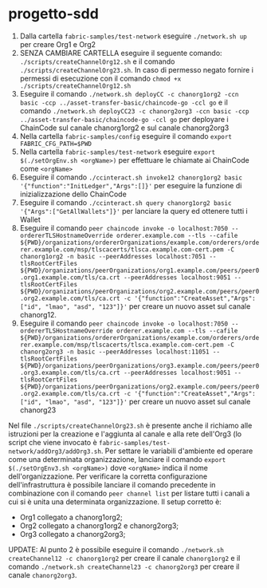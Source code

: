 # progetto-sdd
1. Dalla cartella `fabric-samples/test-network` eseguire `./network.sh up` per creare Org1 e Org2
2. SENZA CAMBIARE CARTELLA eseguire il seguente comando: `./scripts/createChannelOrg12.sh` e il comando `./scripts/createChannelOrg23.sh`. In caso di permesso negato fornire i permessi di esecuzione con il comando `chmod +x ./scripts/createChannelOrg12.sh`
3. Eseguire il comando `./network.sh deployCC -c chanorg1org2 -ccn basic -ccp ../asset-transfer-basic/chaincode-go -ccl go` e il comando `./network.sh deployCC23 -c chanorg2org3 -ccn basic -ccp ../asset-transfer-basic/chaincode-go -ccl go` per deployare i ChainCode sul canale chanorg1org2 e sul canale chanorg2org3
4. Nella cartella `fabric-samples/config` eseguire il comando `export FABRIC_CFG_PATH=$PWD`
5. Nella cartella `fabric-samples/test-network` eseguire `export $(./setOrgEnv.sh <orgName>)` per effettuare le chiamate ai ChainCode come `<orgName>`
6. Eseguire il comando `./ccinteract.sh invoke12 chanorg1org2 basic '{"function":"InitLedger","Args":[]}'` per eseguire la funzione di inizializzazione dello ChainCode
7. Eseguire il comando `./ccinteract.sh query chanorg1org2 basic '{"Args":["GetAllWallets"]}'` per lanciare la query ed ottenere tutti i Wallet
8. Eseguire il comando `peer chaincode invoke -o localhost:7050 --ordererTLSHostnameOverride orderer.example.com --tls --cafile ${PWD}/organizations/ordererOrganizations/example.com/orderers/orderer.example.com/msp/tlscacerts/tlsca.example.com-cert.pem -C chanorg1org2 -n basic --peerAddresses localhost:7051 --tlsRootCertFiles ${PWD}/organizations/peerOrganizations/org1.example.com/peers/peer0.org1.example.com/tls/ca.crt --peerAddresses localhost:9051 --tlsRootCertFiles ${PWD}/organizations/peerOrganizations/org2.example.com/peers/peer0.org2.example.com/tls/ca.crt -c '{"function":"CreateAsset","Args": ["id", "lmao", "asd", "123"]}'` per creare un nuovo asset sul canale chanorg12. 
10. Eseguire il comando `peer chaincode invoke -o localhost:7050 --ordererTLSHostnameOverride orderer.example.com --tls --cafile ${PWD}/organizations/ordererOrganizations/example.com/orderers/orderer.example.com/msp/tlscacerts/tlsca.example.com-cert.pem -C chanorg2org3 -n basic --peerAddresses localhost:11051 --tlsRootCertFiles ${PWD}/organizations/peerOrganizations/org3.example.com/peers/peer0.org3.example.com/tls/ca.crt --peerAddresses localhost:9051 --tlsRootCertFiles ${PWD}/organizations/peerOrganizations/org2.example.com/peers/peer0.org2.example.com/tls/ca.crt -c '{"function":"CreateAsset","Args": ["id", "lmao", "asd", "123"]}'` per creare un nuovo asset sul canale chanorg23


Nel file `./scripts/createChannelOrg23.sh` è presente anche il richiamo alle istruzioni per la creazione e l'aggiunta al canale e alla rete dell'Org3 (lo script che viene invocato è `fabric-samples/test-network/addOrg3/addOrg3.sh`. Per settare le variabili d'ambiente ed operare come una determinata organizzazione, lanciare il comando `export $(./setOrgEnv3.sh <orgName>)` dove `<orgName>` indica il nome dell'organizzazione. Per verificare la corretta configurazione dell'infrastruttura è possibile lanciare il comando precedente in combinazione con il comando `peer channel list` per listare tutti i canali a cui si è unita una determinata organizzazione.
Il setup corretto è:
- Org1 collegato a chanorg1org2;
- Org2 collegato a chanorg1org2 e chanorg2org3;
- Org3 collegato a chanorg2org3; 

UPDATE:
Al punto 2 è possibile eseguire il comando `./network.sh createChannel12 -c chanorg1org2` per creare il canale `chanorg1org2` e il comando `./network.sh createChannel23 -c chanorg2org3` per creare il canale `chanorg2org3`.

